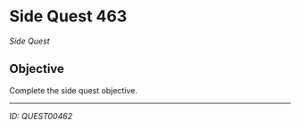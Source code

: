 # Side Quest 463

*Side Quest*

## Objective
Complete the side quest objective.

---
*ID: QUEST00462*